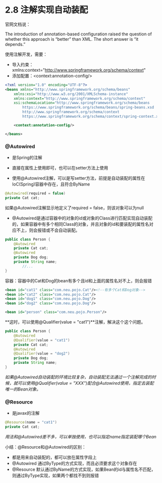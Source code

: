 # 2.8 注解实现自动装配

官网文档说：

The introduction of annotation-based configuration raised the question of whether this approach is “better” than XML. The short answer is “it depends.” 



使用注解开发，需要：

- 导入约束：xmlns:context="http://www.springframework.org/schema/context"
- 添加配置：\<context:annotation-config/>

```xml
<?xml version="1.0" encoding="UTF-8"?>
<beans xmlns="http://www.springframework.org/schema/beans"
    xmlns:xsi="http://www.w3.org/2001/XMLSchema-instance"
    xmlns:context="http://www.springframework.org/schema/context"
    xsi:schemaLocation="http://www.springframework.org/schema/beans
        https://www.springframework.org/schema/beans/spring-beans.xsd
        http://www.springframework.org/schema/context
        https://www.springframework.org/schema/context/spring-context.xsd">

    <context:annotation-config/>

</beans>
```



### @Autowired

- 是Spring的注解

- 直接在属性上使用即可，也可以在setter方法上使用
- 使用@Autowired注解，可以是写setter方法，前提是自动装配的属性在IoC(Spring)容器中存在，且符合ByName

```java
@Autowired(required = false)
private Cat cat;
```

如果@Autowired注解显示地定义了required = false，则该对象可以为null



- @Autowired是通过容器中的对象的id或对象的Class进行匹配实现自动装配的，如果容器中有多个相同Class的对象，并且对象的id和要装配的属性名对应不上，则会报错或不会自动装配。

```java
public class Person {
    @Autowired
    private Cat cat;
    @Autowired
    private Dog dog;
    private String name;
		//...
}
```

容器：容器中的Cat和Dog的bean有多个且id和上面的属性名对不上，则会报错

```xml
<bean id="cat1" class="com.neu.pojo.Cat"/><!--有多个Cat和Dog对象-->
<bean id="cat2" class="com.neu.pojo.Cat"/>
<bean id="dog1" class="com.neu.pojo.Dog"/>
<bean id="dog2" class="com.neu.pojo.Dog"/>

<bean id="person" class="com.neu.pojo.Person"/>
```

**这时，可以使用@Qualifier(value = "cat1")**注解，解决这个这个问题。

```java
public class Person {
    @Autowired
    @Qualifier(value = "cat1")
    private Cat cat;
    @Autowired
    @Qualifier(value = "dog2")
    private Dog dog;
    private String name;
}
```

*如果@Autowired自动装配的环境比较复杂，自动装配无法通过一个注解完成的时候，就可以使用@Qualifier(value = "XXX")配合@Autowired使用，指定去装配唯一的Bean对象。*



### @Resource

- 是javax的注解

```java
@Resource(name = "cat1")
private Cat cat;
```

*用法和@Autowired差不多，可以单独使用，也可以指定name指定装配哪个Bean*



小结：@Resource和@Autowired的区别：

- 都是用来自动装配的，都可以放在属性字段上
- @Autowired 通过ByType的方式实现，而且必须要求这个对象存在
- @Resource 默认通过ByName的方式实现，如果Bean的id与属性名不匹配，则通过ByType实现，如果两个都找不到则报错